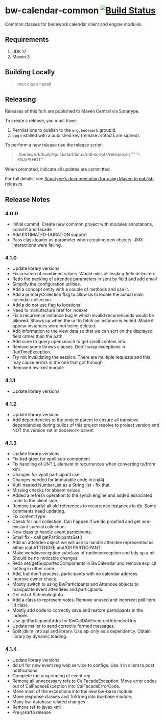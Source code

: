 # bw-calendar-common [![Build Status](https://travis-ci.org/Bedework/bw-util2.svg)](https://travis-ci.org/Bedework/bw-util2)
Common classes for bedework calendar client and engine modules. 

## Requirements

1. JDK 17
2. Maven 3

## Building Locally

> mvn clean install

## Releasing

Releases of this fork are published to Maven Central via Sonatype.

To create a release, you must have:

1. Permissions to publish to the `org.bedework` groupId.
2. `gpg` installed with a published key (release artifacts are signed).

To perform a new release use the release script:

> ./bedework/build/quickstart/linux/util-scripts/release.sh <module-name> "<release-version>" "<new-version>-SNAPSHOT"

When prompted, indicate all updates are committed

For full details, see [Sonatype's documentation for using Maven to publish releases](http://central.sonatype.org/pages/apache-maven.html).

## Release Notes
### 4.0.0
* Initial commit. Create new common project with modules annotations, convert and facade
* Add ESTIMATED-DURATION support
* Pass class loader as parameter when creating new objects. JMX interactions were failing.

### 4.1.0
* Update library versions
* Fix creation of combined values. Would miss all leading field delimiters.
* Redo the packing of attendee parameters in sent by field and add email
* Simplify the configuration utilities.
* Add a concept entity with a couple of methods and use it.
* Add a primaryCollection flag to allow us to locate the actual main calendar collection.
* Add a do not use flag to locations
* Need to manufacture href for indexer
* Fix a recurrence instance bug in which invalid recurrenceids would be allowed.
  Shows up when the url to fetch an instance is edited. Made it appear instances were not being deleted.
* Add information to the view data so that we can sort on the displayed field rather than the path.
* Add code to query opensearch to get scroll context info.
* Remove some throws clauses. Don't wrap exceptions in RunTimeException.
* Try not invalidating the session. There are multiple requests and this may cause errors in the one that got through
* Removed bw-xml module

### 4.1.1
* Update library versions

### 4.1.2
* Update library versions
* Add dependencies to the project parent to ensure all transitive dependencies during builds of this project resolve to project.version and NOT the version set in bedework-parent

### 4.1.3
* Update library versions
* Fix bad gtext for vpoll sub-component
* Fix handling of UNTIL element in recurrences when converting to/from xml
* Changes for vpoll participant use
* Changes needed for immutable code in ical4j
* Xutil treated NumberList as a String list - fix that.
* Missing checks for absent values
* Added a refresh operation to the synch engine and added associated code to the client side.
* Remove (nearly) all old references to recurrence instances in db. Some comments need updating.
* Fix content type
* Check for null collection. Can happen if we do propfind and get non-existant special collection.
* New class to handle event participants.
* Small fix - call getParticipantsSet()
* Add an attendee object we will use to handle attendee represented as either ical ATTENDEE and/OR PARTICIPANT.
* Make webdavexception subclass of runtimeexception and tidy up a bit. Should be no noticable changes.
* Redo set/getSupportedComponents in BwCalendar and remove explicit setting in other code.
* Add, but don't process, participants with no calendar address.
* Improve owner check.
* Mostly switch to using BwParticipants and Attendee objects to manipulate event attendees and participants.
* Get rid of SchedulingInfo.
* Add a class to represent votes. Remove unused and incorrect poll item id class.
* Mostly add code to correctly save and restore participants in the indexer.
* Use getParticpantAddrs for BwCalDAVEvent.getAttendeeUris
* Update mailer to send correctly formed messages.
* Split jdkim into api and library. Use api only as a dependency. Obtain library by dynamic loading.

### 4.1.4
* Update library versions
* dd url for new event reg web service to configs. Use it in client to post notifications.
* Complete the unspringing of event reg.
* Remove all unnecessary refs to CalFacadeException.
  Move error codes out of CalFacadeException into CalFacadeErrorCode.
* Move most of the exceptions into the new bw-base module.
* Move response classes and ToString into bw-base module.
* Many bw-database related changes
* Remove ref to javax.xml
* Pre-jakarta release
